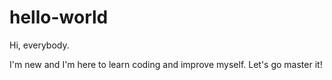# hello-world

Hi, everybody.

I'm new and I'm here to learn coding and improve myself. Let's go master it!
